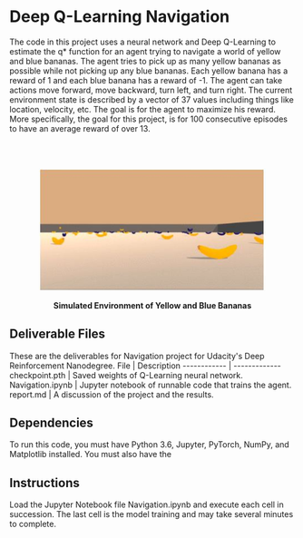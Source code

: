 # Deep Q-Learning Navigation

The code in this project uses a neural network and Deep Q-Learning to estimate the q* function for an agent trying to navigate a world of yellow and blue bananas.  The agent tries to pick up as many yellow bananas as possible while not picking up any blue bananas.  Each yellow banana has a reward of 1 and each blue banana has a reward of -1. The agent can take actions move forward, move backward, turn left, and turn right.  The current environment state is described by a vector of 37 values including things like location, velocity, etc.  The goal is for the agent to maximize his reward.  More specifically, the goal for this project, is for 100 consecutive episodes to have an average reward of over 13.  

<br />
<br />
<p align="center"><img src="https://github.com/TheOnceAndFutureSmalltalker/deep_q_learning_navigation/blob/master/images/environment.JPG" width="400px" /> </p>
<p align="center"><b>Simulated Environment of Yellow and Blue Bananas</b></p>

## Deliverable Files
These are the deliverables for Navigation project  for Udacity's Deep Reinforcement Nanodegree.
File | Description
------------ | -------------
checkpoint.pth | Saved weights of Q-Learning neural network.
Navigation.ipynb | Jupyter notebook of runnable code that trains the agent.
report.md | A discussion of the project and the results.


## Dependencies

To run this code, you must have Python 3.6, Jupyter, PyTorch, NumPy, and Matplotlib installed.  You must also have the 

## Instructions

Load the Jupyter Notebook file Navigation.ipynb and execute each cell in succession.  The last cell is the model training and may take several minutes to complete.
